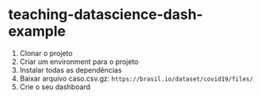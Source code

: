 # teaching-datascience-dash-example

1. Clonar o projeto
2. Criar um environment para o projeto
3. Instalar todas as dependências
4. Baixar arquivo caso.csv.gz: `https://brasil.io/dataset/covid19/files/`
5. Crie o seu dashboard